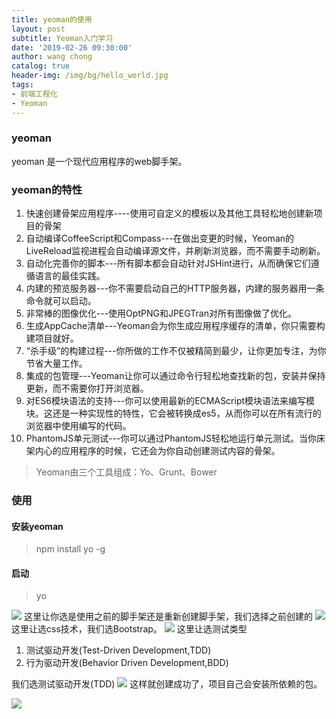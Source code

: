 ```yaml
---
title: yeoman的使用
layout: post
subtitle: Yeoman入门学习
date: '2019-02-26 09:30:00'
author: wang chong
catalog: true
header-img: /img/bg/hello_world.jpg
tags:
- 前端工程化
- Yeoman
---
```


### yeoman
yeoman 是一个现代应用程序的web脚手架。
### yeoman的特性
1. 快速创建骨架应用程序----使用可自定义的模板以及其他工具轻松地创建新项目的骨架
2. 自动编译CoffeeScript和Compass---在做出变更的时候，Yeoman的LiveReload监视进程会自动编译源文件，并刷新浏览器，而不需要手动刷新。
3. 自动化完善你的脚本---所有脚本都会自动针对JSHint进行，从而确保它们遵循语言的最佳实践。
4. 内建的预览服务器---你不需要启动自己的HTTP服务器，内建的服务器用一条命令就可以启动。
5. 非常棒的图像优化---使用OptPNG和JPEGTran对所有图像做了优化。
6. 生成AppCache清单---Yeoman会为你生成应用程序缓存的清单，你只需要构建项目就好。
7. “杀手级”的构建过程---你所做的工作不仅被精简到最少，让你更加专注，为你节省大量工作。
8. 集成的包管理---Yeoman让你可以通过命令行轻松地查找新的包，安装并保持更新，而不需要你打开浏览器。
9. 对ES6模块语法的支持---你可以使用最新的ECMAScript模块语法来编写模块。这还是一种实现性的特性，它会被转换成es5，从而你可以在所有流行的浏览器中使用编写的代码。
10. PhantomJS单元测试---你可以通过PhantomJS轻松地运行单元测试。当你床架内心的应用程序的时候，它还会为你自动创建测试内容的骨架。

>Yeoman由三个工具组成：Yo、Grunt、Bower
### 使用
#### 安装yeoman
> npm install yo -g

#### 启动
> yo

![](https://user-gold-cdn.xitu.io/2019/2/24/1691b24a0e1ba9a1?w=579&h=171&f=png&s=20141)
这里让你选是使用之前的脚手架还是重新创建脚手架，我们选择之前创建的
![](https://user-gold-cdn.xitu.io/2019/2/24/1691b25a9dcc42c8?w=647&h=347&f=png&s=43583)
这里让选css技术，我们选Bootstrap。
![](https://user-gold-cdn.xitu.io/2019/2/24/1691b26562b3d9d4?w=649&h=338&f=png&s=42073)
这里让选测试类型
1. 测试驱动开发(Test-Driven Development,TDD)
2. 行为驱动开发(Behavior Driven Development,BDD)

我们选测试驱动开发(TDD)
![](https://user-gold-cdn.xitu.io/2019/2/24/1691b283b4d39ecf?w=608&h=270&f=png&s=54754)
这样就创建成功了，项目自己会安装所依赖的包。

![](https://user-gold-cdn.xitu.io/2019/2/24/1691b28d184ccdcd?w=197&h=316&f=png&s=13630)